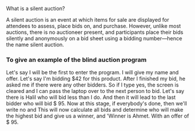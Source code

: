 What is a silent auction?

A silent auction is an event at which items for sale are displayed for attendees to assess, place bids on, and purchase. However, unlike most auctions, there is no auctioneer present, and participants place their bids silently and anonymously on a bid sheet using a bidding number—hence the name silent auction.

###  To give an example of the blind auction program  ###

Let's say I will be the first to enter the program. I will give my name and offer. Let's say I'm bidding $42 for this product.
After I finished my bid, he asked me if there were any other bidders.
So if I type yes, the screen is cleared and I can pass the laptop over to the next person to bid. Let's say there is Halil who will bid less than I do. And then it will lead to the last bidder who will bid $ 95.
Now at this stage, if everybody's done, then we'll write no and
This will now calculate all bids and determine who will make the highest bid and give us a winner, and 'Winner is Ahmet.
With an offer of $ 95.
